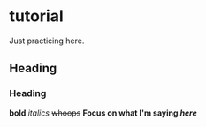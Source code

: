 # tutorial
Just practicing here. 
## Heading
### Heading
**bold**
*italics*
~~whoops~~
**Focus on what I'm saying *here***


